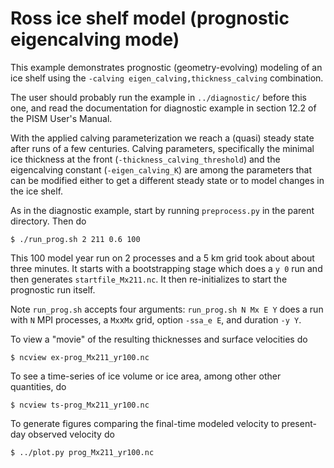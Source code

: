 Ross ice shelf model (prognostic eigencalving mode)
=================

This example demonstrates prognostic (geometry-evolving) modeling of an
ice shelf using the `-calving eigen_calving,thickness_calving` combination.

The user should probably run the example in `../diagnostic/` before this one,
and read the documentation for diagnostic example in section 12.2 of the PISM
User's Manual.

With the applied calving parameterization we reach a (quasi) steady state after
runs of a few centuries.  Calving parameters, specifically the minimal ice
thickness at the front (`-thickness_calving_threshold`) and the eigencalving
constant (`-eigen_calving_K`) are among the parameters that can be modified
either to get a different steady state or to model changes in the ice shelf.

As in the diagnostic example, start by running `preprocess.py` in the parent
directory.  Then do

    $ ./run_prog.sh 2 211 0.6 100

This 100 model year run on 2 processes and a 5 km grid took about about three
minutes.  It starts with a bootstrapping stage which does a `y 0` run and then
generates `startfile_Mx211.nc`.  It then re-initializes to start the prognostic
run itself.

Note `run_prog.sh` accepts four arguments: `run_prog.sh N Mx E Y` does
a run with `N` MPI processes, a `Mx`x`Mx` grid, option `-ssa_e E`, and duration
`-y Y`.

To view a "movie" of the resulting thicknesses and surface velocities
do

    $ ncview ex-prog_Mx211_yr100.nc

To see a time-series of ice volume or ice area, among other other quantities,
do

    $ ncview ts-prog_Mx211_yr100.nc

To generate figures comparing the final-time modeled velocity to present-day
observed velocity do

    $ ../plot.py prog_Mx211_yr100.nc

